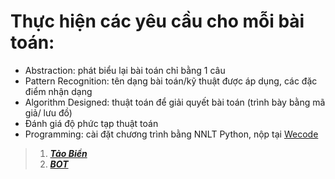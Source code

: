# Thực hiện các yêu cầu cho mỗi bài toán:
  - Abstraction: phát biểu lại bài toán chỉ bằng 1 câu
  - Pattern Recognition: tên dạng bài toán/kỹ thuật được áp dụng, các đặc điểm nhận dạng
  - Algorithm Designed: thuật toán để giải quyết bài toán (trình bày bằng mã giả/ lưu đồ)
  - Đánh giá độ phức tạp thuật toán
  - Programming: cài đặt chương trình bằng NNLT Python, nộp tại [Wecode](https://khmt.uit.edu.vn/wecode/cs112.2021/assignment/2/3) 

>1. [__*Tảo Biển*__](https://github.com/LongPML/CS112.L21.KHCL/blob/main/Homework/Assignment%20%231/TaoBien.ipynb)
>2. [__*BOT*__](https://github.com/LongPML/CS112.L21.KHCL/blob/main/Homework/Assignment%20%231/BOT.ipynb)
